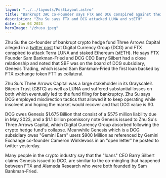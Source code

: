 ```yaml
---
layout: "../../layouts/PostLayout.astro"
title: "Bankrupt 3AC co-Founder says FTX and DCG conspired against their fund"
description: "Zhu Su says FTX and DCG attacked LUNA and stETH"
date: Jan 03 2023
heroImage: "/zhusu.jpeg"
---
```


Zhu Su the co-founder of bankrupt crypto hedge fund Three Arrows Capital alleged in a [twitter post](https://twitter.com/zhusu/status/1610093549651136512?s=20&t=k-q-GNrOwqlZprwhVedI4A) that Digital Currency Group (DCG) and FTX conspired to attack Terra LUNA and staked Ethereum (stETH).
He says FTX Founder Sam Bankman-Fried and DCG CEO Barry Silbert had a close relationship and noted that SBF was on the board of DCG subsidiary, Genesis Trading, which issued Sam Bankman-Fried the first loan backed by FTX exchange token FTT as collateral.

Zhu Su's Three Arrows Capital was a large stakeholder in its Grayscale’s Bitcoin Trust (GBTC) as well as LUNA and suffered substantial losses on both which eventually led to the fund filing for bankruptcy. Zhu Su says DCG employed misdirection tactics that allowed it to keep operating while insolvent and hoping the market would recover and that DCG value is $0.

DCG owes Genesis $1.675 Billion that consist of a $575 million liability due in May 2023, and a $1.1 billion promissory note Genesis issued to Zhu Su's Three Arrows Capital, which Digital Currency Group absorbed following the crypto hedge fund's collapse. Meanwhile Genesis which is a DCG subsidiary owes "Gemini Earn" users $900 Million as referenced by Gemini Exchange co-founder Cameron Winklevoss in an "open letter" he posted to twitter yesterday.

Many people in the crypto industry say that the "loans" CEO Barry Silbert claims Genesis issued to DCG, are similiar to the co-mingling that happened between FTX and Alameda Research who were both founded by Sam Bankman-Fried.
